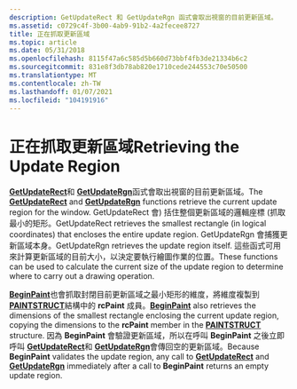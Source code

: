 ```yaml
---
description: GetUpdateRect 和 GetUpdateRgn 函式會取出視窗的目前更新區域。
ms.assetid: c0729c4f-3b00-4ab9-91b2-4a2fecee8727
title: 正在抓取更新區域
ms.topic: article
ms.date: 05/31/2018
ms.openlocfilehash: 8115f47a6c585d5b660d73bbf4fb3de21334b6c2
ms.sourcegitcommit: 831e8f3db78ab820e1710cede244553c70e50500
ms.translationtype: MT
ms.contentlocale: zh-TW
ms.lasthandoff: 01/07/2021
ms.locfileid: "104191916"
---
```

# <a name="retrieving-the-update-region"></a><span data-ttu-id="02070-103">正在抓取更新區域</span><span class="sxs-lookup"><span data-stu-id="02070-103">Retrieving the Update Region</span></span>

<span data-ttu-id="02070-104">[**GetUpdateRect**](/windows/desktop/api/Winuser/nf-winuser-getupdaterect)和 [**GetUpdateRgn**](/windows/desktop/api/Winuser/nf-winuser-getupdatergn)函式會取出視窗的目前更新區域。</span><span class="sxs-lookup"><span data-stu-id="02070-104">The [**GetUpdateRect**](/windows/desktop/api/Winuser/nf-winuser-getupdaterect) and [**GetUpdateRgn**](/windows/desktop/api/Winuser/nf-winuser-getupdatergn) functions retrieve the current update region for the window.</span></span> <span data-ttu-id="02070-105">GetUpdateRect 會) 括住整個更新區域的邏輯座標 (抓取最小的矩形。</span><span class="sxs-lookup"><span data-stu-id="02070-105">GetUpdateRect retrieves the smallest rectangle (in logical coordinates) that encloses the entire update region.</span></span> <span data-ttu-id="02070-106">GetUpdateRgn 會捕獲更新區域本身。</span><span class="sxs-lookup"><span data-stu-id="02070-106">GetUpdateRgn retrieves the update region itself.</span></span> <span data-ttu-id="02070-107">這些函式可用來計算更新區域的目前大小，以決定要執行繪圖作業的位置。</span><span class="sxs-lookup"><span data-stu-id="02070-107">These functions can be used to calculate the current size of the update region to determine where to carry out a drawing operation.</span></span>

<span data-ttu-id="02070-108">[**BeginPaint**](/windows/desktop/api/Winuser/nf-winuser-beginpaint)也會抓取封閉目前更新區域之最小矩形的維度，將維度複製到 [**PAINTSTRUCT**](/windows/win32/api/winuser/ns-winuser-paintstruct)結構中的 **rcPaint** 成員。</span><span class="sxs-lookup"><span data-stu-id="02070-108">[**BeginPaint**](/windows/desktop/api/Winuser/nf-winuser-beginpaint) also retrieves the dimensions of the smallest rectangle enclosing the current update region, copying the dimensions to the **rcPaint** member in the [**PAINTSTRUCT**](/windows/win32/api/winuser/ns-winuser-paintstruct) structure.</span></span> <span data-ttu-id="02070-109">因為 **BeginPaint** 會驗證更新區域，所以在呼叫 **BeginPaint** 之後立即呼叫 [**GetUpdateRect**](/windows/desktop/api/Winuser/nf-winuser-getupdaterect)和 [**GetUpdateRgn**](/windows/desktop/api/Winuser/nf-winuser-getupdatergn)會傳回空的更新區域。</span><span class="sxs-lookup"><span data-stu-id="02070-109">Because **BeginPaint** validates the update region, any call to [**GetUpdateRect**](/windows/desktop/api/Winuser/nf-winuser-getupdaterect) and [**GetUpdateRgn**](/windows/desktop/api/Winuser/nf-winuser-getupdatergn) immediately after a call to **BeginPaint** returns an empty update region.</span></span>

 

 



